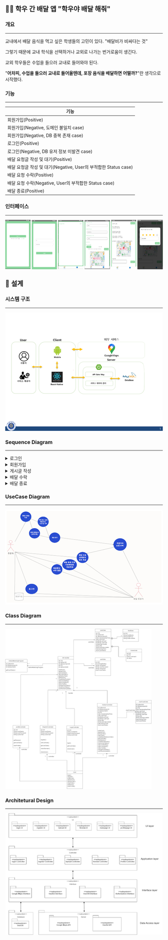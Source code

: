 ## 🧑‍🎓 학우 간 배달 앱 "학우야 배달 해줘"


### 개요

------

교내에서 배달 음식을 먹고 싶은 학생들의 고민이 있다. "배달비가 비싸다는 것"

그렇기 때문에 교내 학식을 선택하거나 교외로 나가는 번거로움이 생긴다.

교외 학우들은 수업을 들으러 교내로 들어와야 된다.

"**어차피, 수업을 들으러 교내로 들어올텐데, 포장 음식을 배달하면 어떨까?**"란 생각으로 시작했다.



### 기능
***

| 기능                                                         |
| ------------------------------------------------------------ |
| 회원가입(Positive)                                           |
| 회원가입(Negative, 도메인 불일치 case)                       |
| 회원가입(Negative, DB 중복 존재 case)                        |
| 로그인(Positive)                                             |
| 로그인(Negative, DB 유저 정보 미발견 case)                   |
| 배달 요청글 작성 및 대기(Positive)                           |
| 배달 요청글 작성 및 대기(Negative, User의 부적합한 Status case) |
| 배달 요청 수락(Positive)                                     |
| 배달 요청 수락(Negative, User의 부적합한 Status case)        |
| 배달 종료(Positive)                                          |



### 인터페이스

------



<p align="center">
  <img src="./resources/interface1.png" align="center" width="16%">
  <img src="./resources/interface6.png" align="center" width="16%">
  <img src="./resources/interface5.png" align="center" width="16%">
  <img src="./resources/interface2.png" align="center" width="16%">
  <img src="./resources/interface4.png" align="center" width="16%">
  <img src="./resources/interface3.png" align="center" width="16%">
</p>



## 📃 설계



### 시스템 구조

------

![img](./resources/system_structure.png)

### Sequence Diagram

------



<details> <summary>로그인</summary> <img src="./resources/login.png"> </details>

<details> <summary>회원가입</summary><img src="./resources/register.png"></details>

<details> <summary>게시글 작성</summary> <img src="./resources/writePost.png"> </details>

<details> <summary>배달 수락</summary> <img src="./resources/acceptDelivery.png"> </details>

<details> <summary>배달 종료</summary> <img src="./resources/exitDelivery.png"> </details>



### UseCase Diagram

------



![img](./resources/usecase_diagram.png)



### Class Diagram

------

![img](./resources/class_diagram.png)



### Architetural Design

------

![img](./resources/architectural_design.png)
